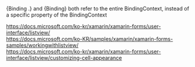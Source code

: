 {Binding .} and {Binding} both refer to the entire BindingContext, instead of a specific property of the BindingContext  

https://docs.microsoft.com/ko-kr/xamarin/xamarin-forms/user-interface/listview/  
https://docs.microsoft.com/ko-KR/samples/xamarin/xamarin-forms-samples/workingwithlistview/  
https://docs.microsoft.com/ko-kr/xamarin/xamarin-forms/user-interface/listview/customizing-cell-appearance  
